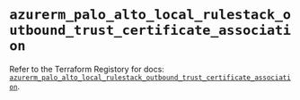 # `azurerm_palo_alto_local_rulestack_outbound_trust_certificate_association`

Refer to the Terraform Registory for docs: [`azurerm_palo_alto_local_rulestack_outbound_trust_certificate_association`](https://registry.terraform.io/providers/hashicorp/azurerm/3.83.0/docs/resources/palo_alto_local_rulestack_outbound_trust_certificate_association).
